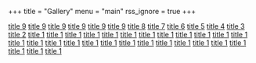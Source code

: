 +++
title = "Gallery"
menu = "main"
rss_ignore = true
+++

<head>
    <meta name="viewport" content="user-scalable=no, width=device-width, initial-scale=1, maximum-scale=1">
    <script type="text/javascript" src="https://cdn.jsdelivr.net/npm/jquery@3.3.1/dist/jquery.min.js"></script>
    <link href="https://cdn.jsdelivr.net/npm/nanogallery2@3/dist/css/nanogallery2.min.css" rel="stylesheet"
        type="text/css">
    <script type="text/javascript"
        src="https://cdn.jsdelivr.net/npm/nanogallery2@3/dist/jquery.nanogallery2.min.js"></script>
</head>

<div id="nanogallery2"
    data-nanogallery2 = '{ 
      "thumbnailWidth":   "auto",
  	  "thumbnailHeight":  400,
      "thumbnailLabel":     { "display": false },
     "galleryMosaic" :   [
          { "c": 1, "r": 1, "w": 2, "h": 2 },
          { "c": 3, "r": 1, "w": 1, "h": 1 },
          { "c": 3, "r": 2, "w": 1, "h": 1 },
          { "c": 1, "r": 3, "w": 1, "h": 1 },
          { "c": 3, "r": 3, "w": 2, "h": 1 }
      ],
      "thumbnailDisplayOutsideScreen": false,
      "thumbnailBorderHorizontal": 0,
      "thumbnailBorderVertical": 0,
      "slideshowDelay": 500,
      "imageTransition": "swipe2"
    }'
  >
      <a href="/images/gallery/2023/28.jpg.webp" data-ngthumb="/images/gallery/thumb/2023/28.jpg.webp">title 9</a>
      <a href="/images/gallery/2023/27.jpg.webp" data-ngthumb="/images/gallery/thumb/2023/27.jpg.webp">title 9</a>
      <a href="/images/gallery/2023/26.jpg.webp" data-ngthumb="/images/gallery/thumb/2023/26.jpg.webp">title 9</a>
      <a href="/images/gallery/2023/24.jpg.webp" data-ngthumb="/images/gallery/thumb/2023/24.jpg.webp">title 9</a>
      <a href="/images/gallery/2023/25.jpg.webp" data-ngthumb="/images/gallery/thumb/2023/25.jpg.webp">title 9</a>
      <a href="/images/gallery/2023/9.jpg.webp" data-ngthumb="/images/gallery/thumb/2023/9.jpg.webp">title 9</a>
      <a href="/images/gallery/2023/8.jpg.webp" data-ngthumb="/images/gallery/thumb/2023/8.jpg.webp">title 8</a>
      <a href="/images/gallery/2023/7.jpg.webp" data-ngthumb="/images/gallery/thumb/2023/7.jpg.webp">title 7</a>
      <a href="/images/gallery/2023/6.jpg.webp" data-ngthumb="/images/gallery/thumb/2023/6.jpg.webp">title 6</a>
      <a href="/images/gallery/2023/5.jpg.webp" data-ngthumb="/images/gallery/thumb/2023/5.jpg.webp">title 5</a>
      <a href="/images/gallery/2023/4.jpg.webp" data-ngthumb="/images/gallery/thumb/2023/4.jpg.webp">title 4</a>
      <a href="/images/gallery/2023/3.jpg.webp" data-ngthumb="/images/gallery/thumb/2023/3.jpg.webp">title 3</a>
      <a href="/images/gallery/2023/2.jpg.webp" data-ngthumb="/images/gallery/thumb/2023/2.jpg.webp">title 2</a>
      <a href="/images/gallery/2023/1.jpg.webp" data-ngthumb="/images/gallery/thumb/2023/1.jpg.webp">title 1</a>
      <a href="/images/gallery/2023/10.jpg.webp" data-ngthumb="/images/gallery/thumb/2023/10.jpg.webp">title 1</a>
      <a href="/images/gallery/2023/11.jpg.webp" data-ngthumb="/images/gallery/thumb/2023/11.jpg.webp">title 1</a>
      <a href="/images/gallery/2023/12.jpg.webp" data-ngthumb="/images/gallery/thumb/2023/12.jpg.webp">title 1</a>
      <a href="/images/gallery/2023/13.jpg.webp" data-ngthumb="/images/gallery/thumb/2023/13.jpg.webp">title 1</a>
      <a href="/images/gallery/2023/14.jpg.webp" data-ngthumb="/images/gallery/thumb/2023/14.jpg.webp">title 1</a>
      <a href="/images/gallery/2023/15.jpg.webp" data-ngthumb="/images/gallery/thumb/2023/15.jpg.webp">title 1</a>
      <a href="/images/gallery/2023/16.jpg.webp" data-ngthumb="/images/gallery/thumb/2023/16.jpg.webp">title 1</a>
      <a href="/images/gallery/2023/17.jpg.webp" data-ngthumb="/images/gallery/thumb/2023/17.jpg.webp">title 1</a>
      <a href="/images/gallery/2023/18.jpg.webp" data-ngthumb="/images/gallery/thumb/2023/18.jpg.webp">title 1</a>
      <a href="/images/gallery/2023/19.jpg.webp" data-ngthumb="/images/gallery/thumb/2023/19.jpg.webp">title 1</a>
      <a href="/images/gallery/2023/20.jpg.webp" data-ngthumb="/images/gallery/thumb/2023/20.jpg.webp">title 1</a>
      <a href="/images/gallery/2023/21.jpg.webp" data-ngthumb="/images/gallery/thumb/2023/21.jpg.webp">title 1</a>
      <a href="/images/gallery/2023/22.jpg.webp" data-ngthumb="/images/gallery/thumb/2023/22.jpg.webp">title 1</a>
      <a href="/images/gallery/2023/23.jpg.webp" data-ngthumb="/images/gallery/thumb/2023/23.jpg.webp">title 1</a>
      <a href="/images/gallery/2021/1.jpg.webp" data-ngthumb="/images/gallery/thumb/2021/1.jpg.webp">title 1</a>
      <a href="/images/gallery/2021/2.jpg.webp" data-ngthumb="/images/gallery/thumb/2021/2.jpg.webp">title 1</a>
      <a href="/images/gallery/2021/3.jpg.webp" data-ngthumb="/images/gallery/thumb/2021/3.jpg.webp">title 1</a>
      <a href="/images/gallery/2021/4.jpg.webp" data-ngthumb="/images/gallery/thumb/2021/4.jpg.webp">title 1</a>
      <a href="/images/gallery/2021/5.jpg.webp" data-ngthumb="/images/gallery/thumb/2021/5.jpg.webp">title 1</a>
      <a href="/images/gallery/2020/1.jpg.webp" data-ngthumb="/images/gallery/thumb/2020/1.jpg.webp">title 1</a>
      <a href="/images/gallery/2020/2.jpg.webp" data-ngthumb="/images/gallery/thumb/2020/2.jpg.webp">title 1</a>
      <a href="/images/gallery/2020/3.jpg.webp" data-ngthumb="/images/gallery/thumb/2020/3.jpg.webp">title 1</a>
      <a href="/images/gallery/2020/4.jpg.webp" data-ngthumb="/images/gallery/thumb/2020/4.jpg.webp">title 1</a>
      <a href="/images/gallery/2020/5.jpg.webp" data-ngthumb="/images/gallery/thumb/2020/5.jpg.webp">title 1</a>
      <a href="/images/gallery/2020/6.jpg.webp" data-ngthumb="/images/gallery/thumb/2020/6.jpg.webp">title 1</a>
      <a href="/images/gallery/2020/7.jpg.webp" data-ngthumb="/images/gallery/thumb/2020/7.jpg.webp">title 1</a>
      <a href="/images/gallery/2020/8.jpg.webp" data-ngthumb="/images/gallery/thumb/2020/8.jpg.webp">title 1</a>
</div>
